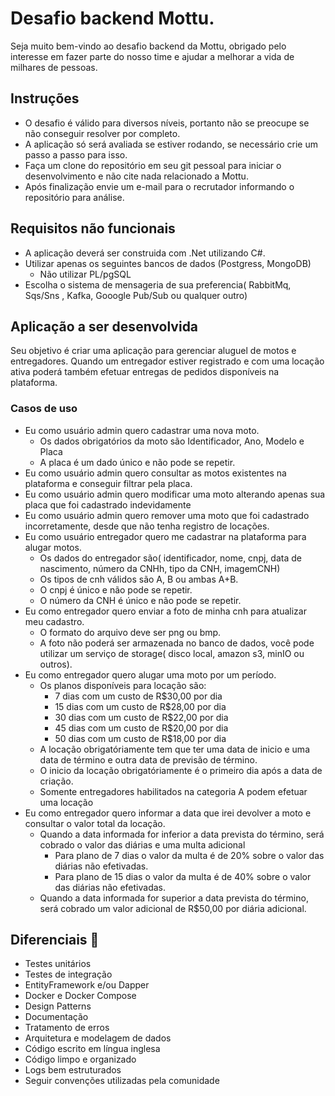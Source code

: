 # Desafio backend Mottu.
Seja muito bem-vindo ao desafio backend da Mottu, obrigado pelo interesse em fazer parte do nosso time e ajudar a melhorar a vida de milhares de pessoas.

## Instruções
- O desafio é válido para diversos níveis, portanto não se preocupe se não conseguir resolver por completo.
- A aplicação só será avaliada se estiver rodando, se necessário crie um passo a passo para isso.
- Faça um clone do repositório em seu git pessoal para iniciar o desenvolvimento e não cite nada relacionado a Mottu.
- Após finalização envie um e-mail para o recrutador informando o repositório para análise.
  
## Requisitos não funcionais 
- A aplicação deverá ser construida com .Net utilizando C#.
- Utilizar apenas os seguintes bancos de dados (Postgress, MongoDB)
    - Não utilizar PL/pgSQL
- Escolha o sistema de mensageria de sua preferencia( RabbitMq, Sqs/Sns , Kafka, Gooogle Pub/Sub ou qualquer outro)

## Aplicação a ser desenvolvida
Seu objetivo é criar uma aplicação para gerenciar aluguel de motos e entregadores. Quando um entregador estiver registrado e com uma locação ativa poderá também efetuar entregas de pedidos disponíveis na plataforma.
### Casos de uso
- Eu como usuário admin quero cadastrar uma nova moto.
    - Os dados obrigatórios da moto são Identificador, Ano, Modelo e Placa
    - A placa é um dado único e não pode se repetir.
- Eu como usuário admin quero consultar as motos existentes na plataforma e conseguir filtrar pela placa.
- Eu como usuário admin quero modificar uma moto alterando apenas sua placa que foi cadastrado indevidamente
- Eu como usuário admin quero remover uma moto que foi cadastrado incorretamente, desde que não tenha registro de locações.
- Eu como usuário entregador quero me cadastrar na plataforma para alugar motos.
    - Os dados do entregador são( identificador, nome, cnpj, data de nascimento, número da CNHh, tipo da CNH, imagemCNH)
    - Os tipos de cnh válidos são A, B ou ambas A+B.
    - O cnpj é único e não pode se repetir.
    - O número da CNH é único e não pode se repetir.
- Eu como entregador quero enviar a foto de minha cnh para atualizar meu cadastro.
    - O formato do arquivo deve ser png ou bmp.
    - A foto não poderá ser armazenada no banco de dados, você pode utilizar um serviço de storage( disco local, amazon s3, minIO ou outros).
- Eu como entregador quero alugar uma moto por um período.
    - Os planos disponíveis para locação são:
        - 7 dias com um custo de R$30,00 por dia
        - 15 dias com um custo de R$28,00 por dia
        - 30 dias com um custo de R$22,00 por dia
        - 45 dias com um custo de R$20,00 por dia
        - 50 dias com um custo de R$18,00 por dia
    - A locação obrigatóriamente tem que ter uma data de inicio e uma data de término e outra data de previsão de término.
    - O inicio da locação obrigatóriamente é o primeiro dia após a data de criação.
    - Somente entregadores habilitados na categoria A podem efetuar uma locação
- Eu como entregador quero informar a data que irei devolver a moto e consultar o valor total da locação.
    - Quando a data informada for inferior a data prevista do término, será cobrado o valor das diárias e uma multa adicional
        - Para plano de 7 dias o valor da multa é de 20% sobre o valor das diárias não efetivadas.
        - Para plano de 15 dias o valor da multa é de 40% sobre o valor das diárias não efetivadas.
    - Quando a data informada for superior a data prevista do término, será cobrado um valor adicional de R$50,00 por diária adicional.
    

## Diferenciais 🚀
- Testes unitários
- Testes de integração
- EntityFramework e/ou Dapper
- Docker e Docker Compose
- Design Patterns
- Documentação
- Tratamento de erros
- Arquitetura e modelagem de dados
- Código escrito em língua inglesa
- Código limpo e organizado
- Logs bem estruturados
- Seguir convenções utilizadas pela comunidade
  

